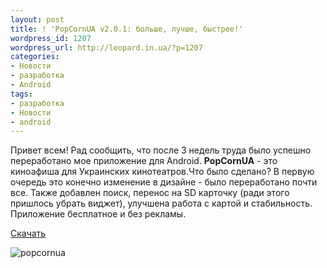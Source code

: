 ```yaml
---
layout: post
title: ! 'PopCornUA v2.0.1: больше, лучше, быстрее!'
wordpress_id: 1207
wordpress_url: http://leopard.in.ua/?p=1207
categories:
- Новости
- разработка
- Android
tags:
- разработка
- Новости
- android
---
```

Привет всем! Рад сообщить, что после 3 недель труда было успешно переработано мое приложение для Android. **PopCornUA** - это киноафиша для Украинских кинотеатров.Что было сделано? В первую очередь это конечно изменение в дизайне - было переработано почти все. Также добавлен поиск, перенос на SD карточку (ради этого пришлось убрать виджет), улучшена работа с картой и стабильность. Приложение бесплатное и без рекламы.

[Скачать](https://market.android.com/details?id=ua.in.leopard.androidCoocooAfisha)

![popcornua](http://chart.apis.google.com/chart?cht=qr&chs=164x164&chl=market://details?id=ua.in.leopard.androidCoocooAfisha "popcornua")
